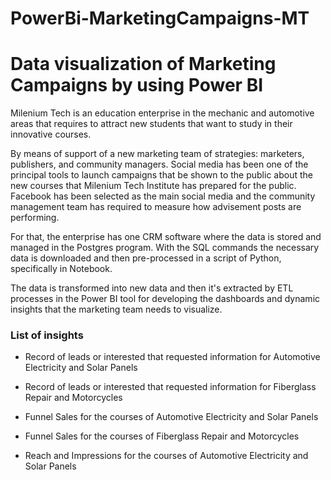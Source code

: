 # PowerBi-MarketingCampaigns-MT

<h1> Data visualization of Marketing Campaigns by using Power BI</h1>

Milenium Tech is an education enterprise in the mechanic and automotive areas that requires to attract new students that want to study in their innovative courses.

By means of support of a new marketing team of strategies: marketers, publishers, and community managers. Social media has been one of the principal tools to launch campaigns that be shown to the public about the new courses that Milenium Tech Institute has prepared for the public. Facebook has been selected as the main social media and the community management team has required to measure how advisement posts are performing.

For that, the enterprise has one CRM software where the data is stored and managed in the Postgres program. With the SQL commands the necessary data is downloaded and then pre-processed in a script of Python, specifically in Notebook.

The data is transformed into new data and then it's extracted by ETL processes in the Power BI tool for developing the dashboards and dynamic insights that the marketing team needs to visualize. 

<h3>List of insights</h3>

<ul>
  <li>Record of leads or interested that requested information for Automotive Electricity and Solar Panels</li>
</ul>
<ul>
  <li>Record of leads or interested that requested information for Fiberglass Repair and Motorcycles</li>
</ul>
<ul>
  <li>Funnel Sales for the courses of Automotive Electricity and Solar Panels</li>
</ul>
<ul>
  <li>Funnel Sales for the courses of Fiberglass Repair and Motorcycles</li>
</ul>
<ul>
  <li>Reach and Impressions for the courses of Automotive Electricity and Solar Panels</li>
</ul>





